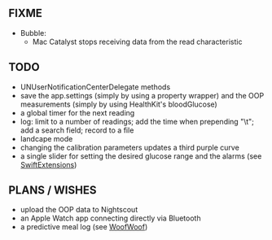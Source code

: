FIXME
-----

* Bubble:
   - Mac Catalyst stops receiving data from the read characteristic


TODO
----

* UNUserNotificationCenterDelegate methods
* save the app.settings (simply by using a property wrapper) and the OOP measurements (simply by using HealthKit's bloodGlucose)
* a global timer for the next reading
* log: limit to a number of readings; add the time when prepending "\t"; add a search field; record to a file
* landcape mode
* changing the calibration parameters updates a third purple curve
* a single slider for setting the desired glucose range and the alarms (see [SwiftExtensions](https://github.com/SwiftExtensions/SwiftUIExtensions))


PLANS / WISHES
---------------

* upload the OOP data to Nightscout
* an Apple Watch app connecting directly via Bluetooth
* a predictive meal log (see [WoofWoof](https://github.com/gshaviv/ninety-two))
